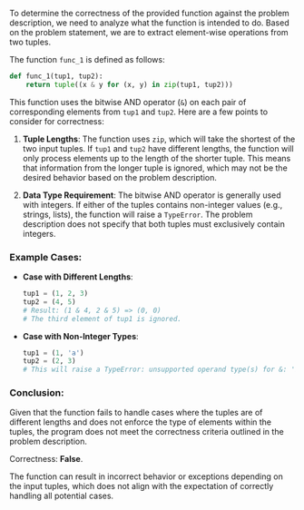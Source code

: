 To determine the correctness of the provided function against the problem description, we need to analyze what the function is intended to do. Based on the problem statement, we are to extract element-wise operations from two tuples.

The function `func_1` is defined as follows:

```python
def func_1(tup1, tup2):
    return tuple((x & y for (x, y) in zip(tup1, tup2)))
```

This function uses the bitwise AND operator (`&`) on each pair of corresponding elements from `tup1` and `tup2`. Here are a few points to consider for correctness:

1. **Tuple Lengths**: The function uses `zip`, which will take the shortest of the two input tuples. If `tup1` and `tup2` have different lengths, the function will only process elements up to the length of the shorter tuple. This means that information from the longer tuple is ignored, which may not be the desired behavior based on the problem description.

2. **Data Type Requirement**: The bitwise AND operator is generally used with integers. If either of the tuples contains non-integer values (e.g., strings, lists), the function will raise a `TypeError`. The problem description does not specify that both tuples must exclusively contain integers.

### Example Cases:
- **Case with Different Lengths**:
  ```python
  tup1 = (1, 2, 3)
  tup2 = (4, 5)
  # Result: (1 & 4, 2 & 5) => (0, 0)
  # The third element of tup1 is ignored.
  ```

- **Case with Non-Integer Types**:
  ```python
  tup1 = (1, 'a')
  tup2 = (2, 3)
  # This will raise a TypeError: unsupported operand type(s) for &: 'int' and 'str'
  ```

### Conclusion:
Given that the function fails to handle cases where the tuples are of different lengths and does not enforce the type of elements within the tuples, the program does not meet the correctness criteria outlined in the problem description.

Correctness: **False**. 

The function can result in incorrect behavior or exceptions depending on the input tuples, which does not align with the expectation of correctly handling all potential cases.
